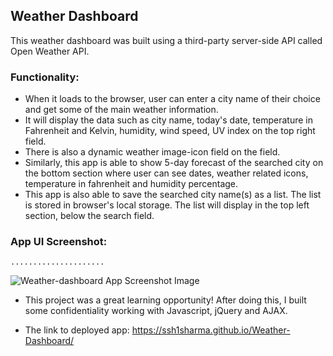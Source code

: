 ## Weather Dashboard

This weather dashboard was built using a third-party server-side API called Open Weather API. 

### Functionality:
- When it loads to the browser, user can enter a city name of their choice and get some of the main weather information.
- It will display the data such as city name, today's date, temperature in Fahrenheit and Kelvin, humidity, wind speed, UV index on the top right field.
- There is also a dynamic weather image-icon field on the field.
- Similarly, this app is able to show 5-day forecast of the searched city on the bottom section where user can see dates, weather related icons, temperature in fahrenheit and humidity percentage. 
- This app is also able to save the searched city name(s) as a list. The list is stored in browser's local storage. The list will display in the top left section, below the search field.
  
### App UI Screenshot:
`.....................`

![Weather-dashboard App Screenshot Image](https://github.com/ssh1sharma/Weather-Dashboard/blob/master/final.JPG)

- This project was a great learning opportunity! After doing this, I built some confidentiality working with Javascript, jQuery and AJAX.

- The link to deployed app: https://ssh1sharma.github.io/Weather-Dashboard/
